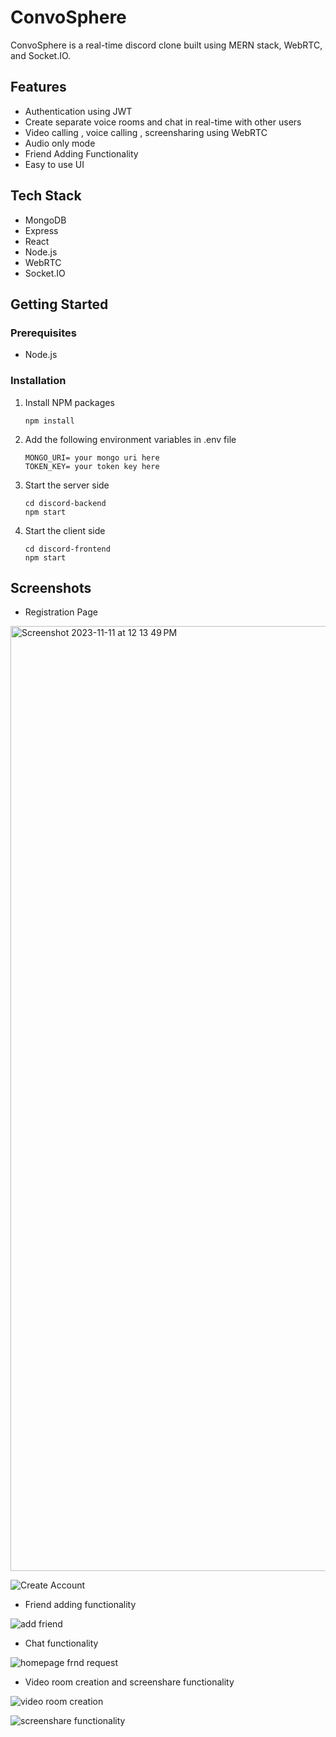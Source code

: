 
# ConvoSphere

ConvoSphere is a real-time discord clone built using MERN stack, WebRTC, and Socket.IO. 


## Features


- Authentication using JWT
- Create separate voice rooms and chat in real-time with other users
- Video calling , voice calling , screensharing using WebRTC
- Audio only mode
- Friend Adding Functionality
- Easy to use UI

## Tech Stack

- MongoDB
- Express
- React
- Node.js
- WebRTC
- Socket.IO

## Getting Started

### Prerequisites

- Node.js


### Installation

1. Install NPM packages
    ```
    npm install
    ```
2. Add the following environment variables in .env file

    ```
    MONGO_URI= your mongo uri here 
    TOKEN_KEY= your token key here
    ```
3. Start the server side
    ```
    cd discord-backend
    npm start
    ```
4. Start the client side
    ```
    cd discord-frontend
    npm start
    ```

## Screenshots

- Registration Page
<img width="1512" alt="Screenshot 2023-11-11 at 12 13 49 PM" src="https://github.com/DhavalMavani/discord/assets/61201815/06422d67-43f9-4357-8d76-3aaae3dbb17a">

![Create Account](https://user-images.githubusercontent.com/126965816/233789208-127b5968-6f24-4438-a450-47f29338e2c8.png)

- Friend adding functionality

![add friend](https://user-images.githubusercontent.com/126965816/233789287-029339b3-4e2d-4fa6-bfd7-36febc8cc384.png)

- Chat functionality

![homepage frnd request](https://user-images.githubusercontent.com/126965816/233789316-7bc4d50d-ec38-4da1-96f2-0629365f7bbf.png)

- Video room creation and screenshare functionality

![video room creation](https://user-images.githubusercontent.com/126965816/233789377-d03fbb26-a158-429f-9891-846097e87c37.png)

![screenshare functionality](https://user-images.githubusercontent.com/126965816/233789398-37de7dfb-eca5-4f6d-ada0-e12aa95ba86b.png)
